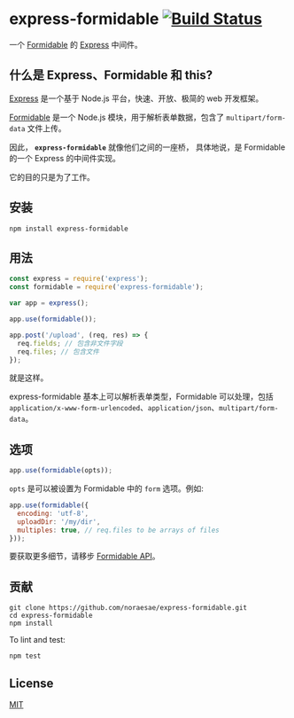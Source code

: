 # express-formidable [![Build Status](https://travis-ci.org/noraesae/express-formidable.svg?branch=master)](https://travis-ci.org/noraesae/express-formidable)

一个 [Formidable](https://github.com/felixge/node-formidable) 的 [Express](http://expressjs.com) 中间件。

## 什么是 Express、Formidable 和 this?

[Express](http://expressjs.com) 是一个基于 Node.js 平台，快速、开放、极简的 web 开发框架。

[Formidable](https://github.com/felixge/node-formidable) 是一个 Node.js 模块，用于解析表单数据，包含了 `multipart/form-data` 文件上传。

因此， **`express-formidable`** 就像他们之间的一座桥，
具体地说，是 Formidable 的一个 Express 的中间件实现。

它的目的只是为了工作。

## 安装

```
npm install express-formidable
```

## 用法

```js
const express = require('express');
const formidable = require('express-formidable');

var app = express();

app.use(formidable());

app.post('/upload', (req, res) => {
  req.fields; // 包含非文件字段
  req.files; // 包含文件
});
```

就是这样。

express-formidable 基本上可以解析表单类型，Formidable 可以处理，包括 `application/x-www-form-urlencoded`、`application/json`、`multipart/form-data`。

## 选项

```js
app.use(formidable(opts));
```

`opts` 是可以被设置为 Formidable 中的  `form` 选项。例如:

```js
app.use(formidable({
  encoding: 'utf-8',
  uploadDir: '/my/dir',
  multiples: true, // req.files to be arrays of files
}));
```

要获取更多细节，请移步 [Formidable API](/Library/node-formidable/README.md#api)。

## 贡献

```
git clone https://github.com/noraesae/express-formidable.git
cd express-formidable
npm install
```

To lint and test:

```
npm test
```

## License

[MIT](LICENSE)
